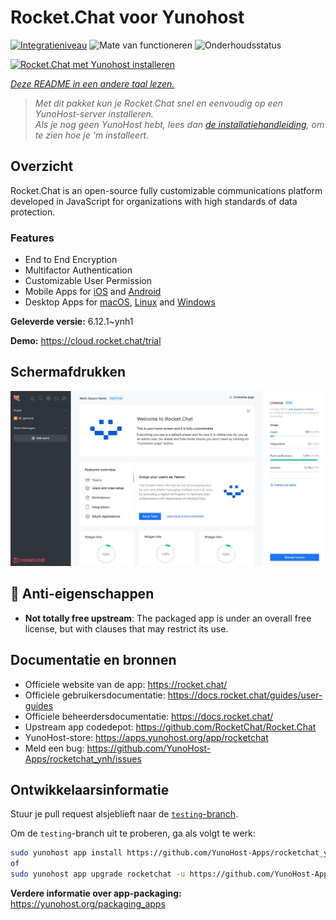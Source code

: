 <!--
NB: Deze README is automatisch gegenereerd door <https://github.com/YunoHost/apps/tree/master/tools/readme_generator>
Hij mag NIET handmatig aangepast worden.
-->

# Rocket.Chat voor Yunohost

[![Integratieniveau](https://dash.yunohost.org/integration/rocketchat.svg)](https://ci-apps.yunohost.org/ci/apps/rocketchat/) ![Mate van functioneren](https://ci-apps.yunohost.org/ci/badges/rocketchat.status.svg) ![Onderhoudsstatus](https://ci-apps.yunohost.org/ci/badges/rocketchat.maintain.svg)

[![Rocket.Chat met Yunohost installeren](https://install-app.yunohost.org/install-with-yunohost.svg)](https://install-app.yunohost.org/?app=rocketchat)

*[Deze README in een andere taal lezen.](./ALL_README.md)*

> *Met dit pakket kun je Rocket.Chat snel en eenvoudig op een YunoHost-server installeren.*  
> *Als je nog geen YunoHost hebt, lees dan [de installatiehandleiding](https://yunohost.org/install), om te zien hoe je 'm installeert.*

## Overzicht

Rocket.Chat is an open-source fully customizable communications platform developed in JavaScript for organizations with high standards of data protection.

### Features

- End to End Encryption
- Multifactor Authentication
- Customizable User Permission
- Mobile Apps for [iOS](https://apps.apple.com/app/rocket-chat/id1148741252) and [Android](https://play.google.com/store/apps/details?id=chat.rocket.android)
- Desktop Apps for [macOS](https://apps.apple.com/br/app/rocket-chat/id1086818840), [Linux](https://snapcraft.io/rocketchat-desktop) and [Windows](https://releases.rocket.chat/desktop/latest/download)

**Geleverde versie:** 6.12.1~ynh1

**Demo:** <https://cloud.rocket.chat/trial>

## Schermafdrukken

![Schermafdrukken van Rocket.Chat](./doc/screenshots/screenshot.jpg)

## :red_circle: Anti-eigenschappen

- **Not totally free upstream**: The packaged app is under an overall free license, but with clauses that may restrict its use.

## Documentatie en bronnen

- Officiele website van de app: <https://rocket.chat/>
- Officiele gebruikersdocumentatie: <https://docs.rocket.chat/guides/user-guides>
- Officiele beheerdersdocumentatie: <https://docs.rocket.chat/>
- Upstream app codedepot: <https://github.com/RocketChat/Rocket.Chat>
- YunoHost-store: <https://apps.yunohost.org/app/rocketchat>
- Meld een bug: <https://github.com/YunoHost-Apps/rocketchat_ynh/issues>

## Ontwikkelaarsinformatie

Stuur je pull request alsjeblieft naar de [`testing`-branch](https://github.com/YunoHost-Apps/rocketchat_ynh/tree/testing).

Om de `testing`-branch uit te proberen, ga als volgt te werk:

```bash
sudo yunohost app install https://github.com/YunoHost-Apps/rocketchat_ynh/tree/testing --debug
of
sudo yunohost app upgrade rocketchat -u https://github.com/YunoHost-Apps/rocketchat_ynh/tree/testing --debug
```

**Verdere informatie over app-packaging:** <https://yunohost.org/packaging_apps>
